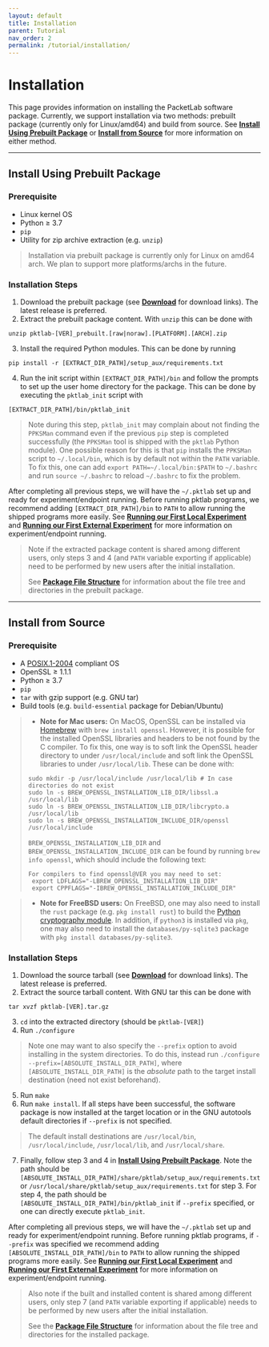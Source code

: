```yaml
---
layout: default
title: Installation
parent: Tutorial
nav_order: 2
permalink: /tutorial/installation/
---
```


# Installation
This page provides information on installing the PacketLab software package. Currently, we support installation via two methods: prebuilt package (currently only for Linux/amd64) and build from source. See **[Install Using Prebuilt Package](#install-using-prebuilt-package)** or **[Install from Source](#install-from-source)** for more information on either method.

---
## Install Using Prebuilt Package
### Prerequisite
- Linux kernel OS
- Python ≥ 3.7
- `pip`
- Utility for zip archive extraction (e.g. `unzip`)
> Installation via prebuilt package is currently only for Linux on amd64 arch. We plan to support more platforms/archs in the future.

### Installation Steps
1. Download the prebuilt package (see **[Download](/download/)** for download links). The latest release is preferred.
2. Extract the prebuilt package content. With `unzip` this can be done with
```
unzip pktlab-[VER]_prebuilt.[raw|noraw].[PLATFORM].[ARCH].zip
```
3. Install the required Python modules. This can be done by running
```
pip install -r [EXTRACT_DIR_PATH]/setup_aux/requirements.txt
```
4. Run the init script within `[EXTRACT_DIR_PATH]/bin` and follow the prompts to set up the user home directory for the package. This can be done by executing the `pktlab_init` script with
```
[EXTRACT_DIR_PATH]/bin/pktlab_init
```
> Note during this step, `pktlab_init` may complain about not finding the `PPKSMan` command even if the previous `pip` step is completed successfully (the `PPKSMan` tool is shipped with the `pktlab` Python module). One possible reason for this is that `pip` installs the `PPKSMan` script to `~/.local/bin`, which is by default not within the `PATH` variable. To fix this, one can add `export PATH=~/.local/bin:$PATH` to `~/.bashrc` and run `source ~/.bashrc` to reload `~/.bashrc` to fix the problem.

After completing all previous steps, we will have the `~/.pktlab` set up and ready for experiment/endpoint running. Before running pktlab programs, we recommend adding `[EXTRACT_DIR_PATH]/bin` to `PATH` to allow running the shipped programs more easily. See **[Running our First Local Experiment](/tutorial/first_run_local)** and **[Running our First External Experiment](/tutorial/first_run_external)** for more information on experiment/endpoint running.
> Note if the extracted package content is shared among different users, only steps 3 and 4 (and `PATH` variable exporting if applicable) need to be performed by new users after the initial installation.
>
> See **[Package File Structure](/tutorial/package_file_structure)** for information about the file tree and directories in the prebuilt package.

---
## Install from Source
### Prerequisite
- A [POSIX.1-2004](https://pubs.opengroup.org/onlinepubs/009695399/nfindex.html) compliant OS
- OpenSSL ≥ 1.1.1
- Python ≥ 3.7
- `pip`
- `tar` with gzip support (e.g. GNU tar)
- Build tools (e.g. `build-essential` package for Debian/Ubuntu)

> - **Note for Mac users:**
> On MacOS, OpenSSL can be installed via [Homebrew](https://brew.sh/) with `brew install openssl`. However, it is possible for the installed OpenSSL libraries and headers to be not found by the C compiler. To fix this, one way is to soft link the OpenSSL header directory to under `/usr/local/include` and soft link the OpenSSL libraries to under `/usr/local/lib`. These can be done with:
> ```
> sudo mkdir -p /usr/local/include /usr/local/lib # In case directories do not exist
> sudo ln -s BREW_OPENSSL_INSTALLATION_LIB_DIR/libssl.a /usr/local/lib
> sudo ln -s BREW_OPENSSL_INSTALLATION_LIB_DIR/libcrypto.a /usr/local/lib
> sudo ln -s BREW_OPENSSL_INSTALLATION_INCLUDE_DIR/openssl /usr/local/include
> ```
> `BREW_OPENSSL_INSTALLATION_LIB_DIR` and `BREW_OPENSSL_INSTALLATION_INCLUDE_DIR` can be found by running `brew info openssl`, which should include the following text:
> ```
> For compilers to find openssl@VER you may need to set:
>  export LDFLAGS="-LBREW_OPENSSL_INSTALLATION_LIB_DIR"
>  export CPPFLAGS="-IBREW_OPENSSL_INSTALLATION_INCLUDE_DIR"
> ```

> - **Note for FreeBSD users:**
> On FreeBSD, one may also need to install the `rust` package (e.g. `pkg install rust`) to build the [Python cryptography module](https://cryptography.io/en/latest/). In addition, if `python3` is installed via `pkg`, one may also need to install the `databases/py-sqlite3` package with `pkg install databases/py-sqlite3`.

### Installation Steps
1. Download the source tarball (see **[Download](/download)** for download links). The latest release is preferred.
2. Extract the source tarball content. With GNU tar this can be done with
```
tar xvzf pktlab-[VER].tar.gz
```
3. `cd` into the extracted directory (should be `pktlab-[VER]`)
4. Run `./configure`
> Note one may want to also specify the `--prefix` option to avoid installing in the system directories. To do this, instead run `./configure --prefix=[ABSOLUTE_INSTALL_DIR_PATH]`, where `[ABSOLUTE_INSTALL_DIR_PATH]` is the *absolute* path to the target install destination (need not exist beforehand).
5. Run `make`
6. Run `make install`. If all steps have been successful, the software package is now installed at the target location or in the GNU autotools default directories if `--prefix` is not specified.
> The default install destinations are `/usr/local/bin`, `/usr/local/include`, `/usr/local/lib`, and `/usr/local/share`.
7. Finally, follow step 3 and 4 in **[Install Using Prebuilt Package](#install-using-prebuilt-package)**. Note the path should be `[ABSOLUTE_INSTALL_DIR_PATH]/share/pktlab/setup_aux/requirements.txt` or `/usr/local/share/pktlab/setup_aux/requirements.txt` for step 3. For step 4, the path should be `[ABSOLUTE_INSTALL_DIR_PATH]/bin/pktlab_init` if `--prefix` specified, or one can directly execute `pktlab_init`.

After completing all previous steps, we will have the `~/.pktlab` set up and ready for experiment/endpoint running. Before running pktlab programs, if `--prefix` was specified we recommend adding `[ABSOLUTE_INSTALL_DIR_PATH]/bin` to `PATH` to allow running the shipped programs more easily. See **[Running our First Local Experiment](/tutorial/first_run_local)** and **[Running our First External Experiment](/tutorial/first_run_external)** for more information on experiment/endpoint running.
> Also note if the built and installed content is shared among different users, only step 7 (and `PATH` variable exporting if applicable) needs to be performed by new users after the initial installation.
>
> See the **[Package File Structure](/tutorial/package_file_structure)** for information about the file tree and directories for the installed package.